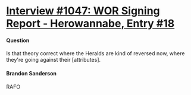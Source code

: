 # [Interview #1047: WOR Signing Report - Herowannabe, Entry #18](https://www.theoryland.com/intvmain.php?i=1047#18)

#### Question

Is that theory correct where the Heralds are kind of reversed now, where they're going against their [attributes].

#### Brandon Sanderson

RAFO

